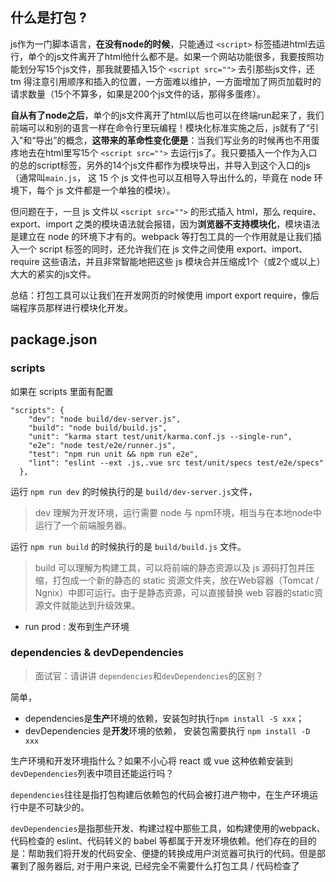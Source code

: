 ## 什么是打包 ? 

js作为一门脚本语言，**在没有node的时候**，只能通过 `<script>` 标签插进html去运行，单个的js文件离开了html他什么都不是。如果一个网站功能很多，我要按照功能划分写15个js文件，那我就要插入15个 `<script src="">` 去引那些js文件，还 tm 得注意引用顺序和插入的位置，一方面难以维护，一方面增加了网页加载时的请求数量（15个不算多，如果是200个js文件的话，那得多蛋疼）。

**自从有了node之后**，单个的js文件离开了html以后也可以在终端run起来了，我们前端可以和别的语言一样在命令行里玩编程！模块化标准实施之后，js就有了“引入”和“导出”的概念，**这带来的革命性变化便是**：当我们写业务的时候再也不用蛋疼地去在html里写15个 `<script src="">` 去运行js了。我只要插入一个作为入口的总的script标签，另外的14个js文件都作为模块导出，并导入到这个入口的js（通常叫`main.js`， 这 15 个 js 文件也可以互相导入导出什么的，毕竟在 node 环境下，每个 js 文件都是一个单独的模块）。

但问题在于，一旦 js 文件以 `<script src="">` 的形式插入 html，那么 require、export、import 之类的模块语法就会报错，因为**浏览器不支持模块化**，模块语法是建立在 node 的环境下才有的。webpack 等打包工具的一个作用就是让我们插入一个 script 标签的同时，还允许我们在 js 文件之间使用 export、import、require 这些语法，并且非常智能地把这些 js 模块合并压缩成1个（或2个或以上）大大的紧实的js文件。

总结：打包工具可以让我们在开发网页的时候使用 import export require，像后端程序员那样进行模块化开发。



## package.json

### scripts 

如果在 scripts 里面有配置

```
"scripts": {
    "dev": "node build/dev-server.js",
    "build": "node build/build.js",
    "unit": "karma start test/unit/karma.conf.js --single-run",
    "e2e": "node test/e2e/runner.js",
    "test": "npm run unit && npm run e2e",
    "lint": "eslint --ext .js,.vue src test/unit/specs test/e2e/specs"
  },
```

运行 `npm run dev` 的时候执行的是 `build/dev-server.js`文件，

> dev 理解为开发环境，运行需要 node 与 npm环境，相当与在本地node中运行了一个前端服务器。

运行 `npm run build` 的时候执行的是 `build/build.js` 文件。

> build 可以理解为构建工具，可以将前端的静态资源以及 js 源码打包并压缩，打包成一个新的静态的 static 资源文件夹，放在Web容器（Tomcat / Ngnix）中即可运行。由于是静态资源，可以直接替换 web 容器的static资源文件就能达到升级效果。

- run prod   : 发布到生产环境



### dependencies & devDependencies

> 面试官：请讲讲 `dependencies`和`devDependencies`的区别？
>  

简单，

- dependencies是**生产**环境的依赖，安装包时执行`npm install -S xxx`；
- devDependencies 是**开发**环境的依赖， 安装包需要执行 `npm install -D xxx`

生产环境和开发环境指什么？如果不小心将 react 或 vue 这种依赖安装到 `devDependencies`列表中项目还能运行吗？



`dependencies`往往是指打包构建后依赖包的代码会被打进产物中，在生产环境运行中是不可缺少的。

`devDependencies`是指那些开发、构建过程中那些工具，如构建使用的webpack、代码检查的 eslint、代码转义的 babel 等都属于开发环境依赖。他们存在的目的是：帮助我们将开发的代码安全、便捷的转换成用户浏览器可执行的代码。但是部署到了服务器后, 对于用户来说, 已经完全不需要什么打包工具 / 代码检查了

